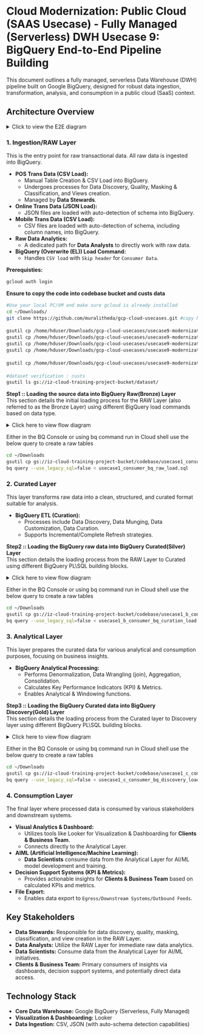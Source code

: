 
# Cloud Modernization: Public Cloud (SAAS Usecase) - Fully Managed (Serverless) DWH Usecase 9: BigQuery End-to-End Pipeline Building

This document outlines a fully managed, serverless Data Warehouse (DWH) pipeline built on Google BigQuery, designed for robust data ingestion, transformation, analysis, and consumption in a public cloud (SaaS) context.

## Architecture Overview
<details>
  The pipeline consists of several distinct layers, each serving a specific purpose in the data lifecycle:
  <summary> Click to view the E2E diagram </summary>
  <img src="images/usecase9-dataflow-diagram.png" alt="E2E Diagram">
</details>

### 1. Ingestion/RAW Layer

This is the entry point for raw transactional data. All raw data is ingested into BigQuery.

* **POS Trans Data (CSV Load):**
    * Manual Table Creation & CSV Load into BigQuery.
    * Undergoes processes for Data Discovery, Quality, Masking & Classification, and Views creation.
    * Managed by **Data Stewards**.
* **Online Trans Data (JSON Load):**
    * JSON files are loaded with auto-detection of schema into BigQuery.
* **Mobile Trans Data (CSV Load):**
    * CSV files are loaded with auto-detection of schema, including column names, into BigQuery.
* **Raw Data Analytics:**
    * A dedicated path for **Data Analysts** to directly work with raw data.
* **BigQuery (Overwrite (EL)) Load Command:**
    * Handles `CSV load` with `Skip header` for `Consumer Data`.

**Prerequisties:**
```bash
gcloud auth login
```
**Ensure to copy the code into codebase bucket and custs data**
```bash
#Use your local PC/VM and make sure gcloud is already installed
cd ~/Downloads/ 
git clone https://github.com/muralitheda/gcp-cloud-usecases.git #copy his repo url from github  

gsutil cp /home/hduser/Downloads/gcp-cloud-usecases/usecase9-modernization4-gcp-bigquery-serverless/usecase1_d_consumer_bq_Outbound_data_load.sql gs://iz-cloud-training-project-bucket/codebase/
gsutil cp /home/hduser/Downloads/gcp-cloud-usecases/usecase9-modernization4-gcp-bigquery-serverless/usecase1_consumer_bq_raw_load.sql gs://iz-cloud-training-project-bucket/codebase/
gsutil cp /home/hduser/Downloads/gcp-cloud-usecases/usecase9-modernization4-gcp-bigquery-serverless/usecase1_c_consumer_bq_discovery_load.sql gs://iz-cloud-training-project-bucket/codebase/
gsutil cp /home/hduser/Downloads/gcp-cloud-usecases/usecase9-modernization4-gcp-bigquery-serverless/usecase1_b_consumer_bq_curation_load.sql gs://iz-cloud-training-project-bucket/codebase/

gsutil cp /home/hduser/Downloads/gcp-cloud-usecases/usecase9-modernization4-gcp-bigquery-serverless/dataset/*.* gs://iz-cloud-training-project-bucket/datasets/

#dataset verification : custs
gsutil ls gs://iz-cloud-training-project-bucket/dataset/
```
**Step1 :: Loading the source data into BigQuery Raw(Bronze) Layer**  
This section details the initial loading process for the RAW Layer (also referred to as the Bronze Layer) using different BigQuery load commands based on data type.

<details>
  <summary>Click here to view flow diagram</summary>
    <img src="images/usecase9_step1.png" alt="E2E Diagram">
</details>

Either in the BQ Console or using bq command run in Cloud shell use the below query to create a raw tables
```bash
cd ~/Downloads
gsutil cp gs://iz-cloud-training-project-bucket/codebase/usecase1_consumer_bq_raw_load.sql ~/Downloads/
bq query --use_legacy_sql=false < usecase1_consumer_bq_raw_load.sql
```

### 2. Curated Layer

This layer transforms raw data into a clean, structured, and curated format suitable for analysis.

* **BigQuery ETL (Curation):**
    * Processes include Data Discovery, Data Munging, Data Customization, Data Curation.
    * Supports Incremental/Complete Refresh strategies.

**Step2 :: Loading the BigQuery raw data into BigQuery Curated(Silver) Layer**  
This section details the loading process from the RAW Layer to Curated using different BigQuery PL\SQL building blocks.

<details>
  <summary>Click here to view flow diagram</summary>
    <img src="images/usecase9_step2.png" alt="E2E Diagram">
</details>

Either in the BQ Console or using bq command run in Cloud shell use the below query to create a raw tables
```bash
cd ~/Downloads
gsutil cp gs://iz-cloud-training-project-bucket/codebase/usecase1_b_consumer_bq_curation_load.sql ~/Downloads/
bq query --use_legacy_sql=false < usecase1_b_consumer_bq_curation_load.sql
```

### 3. Analytical Layer

This layer prepares the curated data for various analytical and consumption purposes, focusing on business insights.

* **BigQuery Analytical Processing:**
    * Performs Denormalization, Data Wrangling (join), Aggregation, Consolidation.
    * Calculates Key Performance Indicators (KPI) & Metrics.
    * Enables Analytical & Windowing functions.

**Step3 :: Loading the BigQuery Curated data into BigQuery Discovery(Gold) Layer**  
This section details the loading process from the Curated layer to Discovery layer using different BigQuery PL\SQL building blocks.

<details>
  <summary>Click here to view flow diagram</summary>
    <img src="images/usecase9_step3.png" alt="E2E Diagram">
</details>

Either in the BQ Console or using bq command run in Cloud shell use the below query to create a raw tables
```bash
cd ~/Downloads
gsutil cp gs://iz-cloud-training-project-bucket/codebase/usecase1_c_consumer_bq_discovery_load.sql ~/Downloads/
bq query --use_legacy_sql=false < usecase1_c_consumer_bq_discovery_load.sql
```

### 4. Consumption Layer

The final layer where processed data is consumed by various stakeholders and downstream systems.

* **Visual Analytics & Dashboard:**
    * Utilizes tools like Looker for Visualization & Dashboarding for **Clients & Business Team**.
    * Connects directly to the Analytical Layer.
* **AIML (Artificial Intelligence/Machine Learning):**
    * **Data Scientists** consume data from the Analytical Layer for AI/ML model development and training.
* **Decision Support Systems (KPI & Metrics):**
    * Provides actionable insights for **Clients & Business Team** based on calculated KPIs and metrics.
* **File Export:**
    * Enables data export to `Egress/Downstream Systems/Outbound Feeds`.

## Key Stakeholders

* **Data Stewards:** Responsible for data discovery, quality, masking, classification, and view creation in the RAW Layer.
* **Data Analysts:** Utilize the RAW Layer for immediate raw data analytics.
* **Data Scientists:** Consume data from the Analytical Layer for AI/ML initiatives.
* **Clients & Business Team:** Primary consumers of insights via dashboards, decision support systems, and potentially direct data access.

## Technology Stack

* **Core Data Warehouse:** Google BigQuery (Serverless, Fully Managed)
* **Visualization & Dashboarding:** Looker
* **Data Ingestion:** CSV, JSON (with auto-schema detection capabilities)

